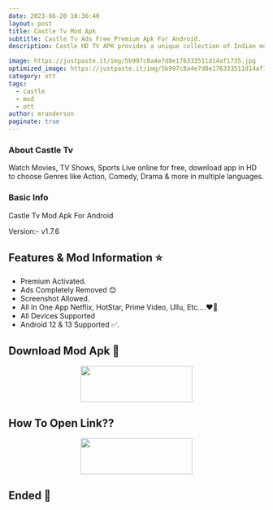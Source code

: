 ```yaml
---
date: 2023-06-20 10:36:40
layout: post
title: Castle Tv Mod Apk
subtitle: Castle Tv Ads Free Premium Apk For Android.
description: Castle HD TV APK provides a unique collection of Indian movies and dramas.

image: https://justpaste.it/img/5b997c8a4e7d8e176333511d14af1735.jpg
optimized_image: https://justpaste.it/img/5b997c8a4e7d8e176333511d14af1735.jpg
category: ott
tags:
  - castle
  - mod
  - ott
author: mranderson
paginate: true
---
```


### About Castle Tv 
Watch Movies, TV Shows, Sports Live online for free, download app in HD to choose Genres like Action, Comedy, Drama & more in multiple languages.

### Basic Info
Castle Tv Mod Apk For Android

Version:- v1.7.6

<!--page-->

## Features & Mod Information ⭐

- Premium Activated.
- Ads Completely Removed 😊
- Screenshot Allowed.
- All In One App Netflix, HotStar,
Prime Video, Ullu, Etc....❤‍🔥
- All Devices Supported
- Android 12 & 13 Supported ✅.


## Download Mod Apk 📩

<p align="center"><a href="https://m.easysky.in/jjRI"><img src="https://img.shields.io/badge/Download-Now-black?&style=for-the-badge&logo=download" width="220" height="70.45"></a></p>


## How To Open Link??

<p align="center"><a href="https://t.me/HowToRedirect/9"><img src="https://img.shields.io/badge/HowToOpen-Link-black?&style=for-the-badge&logo=telegram" width="220" height="70.45"></a></p>

## Ended 👀
